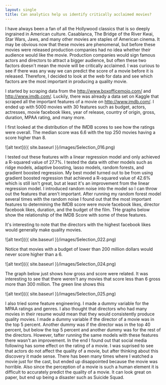 ```yaml
---
layout: single
title: Can analytics help us identify critically acclaimed movies?
---
```


I have always been a fan of all the Hollywood classics that is so deeply ingrained in American culture. Casablanca, The Bridge of the River Kwai, Star Wars, Jaws, and many other movies are staples of American cinema. It may be obvious now that these movies are phenomenal, but before these movies were released production companies had no idea whether their audience would like the movie. Production companies would sign famous actors and directors to attract a bigger audience, but often these two factors doesn't mean the movie will be critically acclaimed. I was curious to see if there was any way we can predict the score of a movie before it is released. Therefore, I decided to look at the web for data and see which factors are the most important in producing a quality movie. 

I started by scraping data from the <http://www.boxofficemojo.com/> and <http://www.imdb.com/>. Luckily, there was already a data set on Kaggle that scraped all the important features of a movie on <http://www.imdb.com/>. I ended up with 5000 movies with 30 features such as budget, actors, actresses, movie facebook likes, year of release, country of origin, gross, duration, MPAA rating, and many more. 

I first looked at the distribution of the IMDB scores to see how the ratings were overall. The median score was 6.6 with the top 250 movies having a score higher than 8. 

![alt text]({{ site.baseurl }}/images/Selection_016.png) 

I tested out these features with a linear regression model and only achieved a R-squared value of 27.7%. I tested the data with other models such as ridge models, adaptive boosting, lasso models, random forests, and gradient boosted regression. My best model turned out to be from using gradient boosted regression that achieved a R-squared value of 42.6% which is still isn't great, but at least it's an improvement from the linear regression model. I introduced random noise into the model so I can throw out the features that aren't important. After running my random forest model several times with the random noise I found out that the most important features to determining the IMDB score were movie facebook likes, director facebook likes, duration, and the budget of the film. THe graphs below show the relationship of the IMDB Score with some of these features.

It's interesting to note that the directors with the highest facebook likes would generally make quality movies.

![alt text]({{ site.baseurl }}/images/Selection_022.png)

Notice that movies with a budget of lower than 200 million dollars would never score higher than a 6.

![alt text]({{ site.baseurl }}/images/Selection_024.png)

The graph below just shows how gross and score were related. It was interesting to see that there weren't any movies that score less than 6 gross more than 300 million. The green line shows this

![alt text]({{ site.baseurl }}/images/Selection_025.png)

I also tried some feature engineering. I made a dummy variable for the MPAA ratings and genres. I also thought that directors who had many movies in their resume would mean that they would consistently produce quality movies. I made a dummy variable if the director of a movie was in the top 5 percent. Another dummy was if the director was in the top 40 percent, but below the top 5 percent and another dummy was for the rest of the directors. However, tafter running the same models with these features there wasn't an improvement. In the end I found out that social media following has some effect on the rating of a movie. I was suprised to see that actors do not affect the quality of a movie, but after thinking about this discovery it made sense. There has been many times where I watched a movie just for the cast, but ended up disappointed because the movie was horrible. Also since the perception of a movie is such a human element it is difficult to accurately predict the quality of a movie. It can look great on paper, but end up being a disaster such as Suicide Squad.



